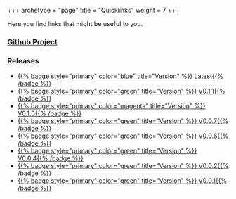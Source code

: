 +++
archetype = "page"
title = "Quicklinks"
weight = 7
+++

Here you find links that might be useful to you. 

### [Github Project](https://github.com/Marek128b/HAM-Radio-transceiver-DA)

### Releases
- [{{% badge style="primary" color="blue" title="Version" %}} Latest{{% /badge %}}](https://github.com/Marek128b/HAM-Radio-transceiver-DA/releases/latest)
- [{{% badge style="primary" color="green" title="Version" %}} V0.1.1{{% /badge %}}](https://github.com/Marek128b/HAM-Radio-transceiver-DA/releases/tag/v0.1.1)
- [{{% badge style="primary" color="magenta" title="Version" %}} V0.1.0{{% /badge %}}](https://github.com/Marek128b/HAM-Radio-transceiver-DA/releases/tag/v0.1.0)
- [{{% badge style="primary" color="green" title="Version" %}} V0.0.7{{% /badge %}}](https://github.com/Marek128b/HAM-Radio-transceiver-DA/releases/tag/v0.0.7)
- [{{% badge style="primary" color="green" title="Version" %}} V0.0.6{{% /badge %}}](https://github.com/Marek128b/HAM-Radio-transceiver-DA/releases/tag/v0.0.6)
- [{{% badge style="primary" color="green" title="Version" %}} V0.0.4{{% /badge %}}](https://github.com/Marek128b/HAM-Radio-transceiver-DA/releases/tag/v0.0.4)
- [{{% badge style="primary" color="green" title="Version" %}} V0.0.2{{% /badge %}}](https://github.com/Marek128b/HAM-Radio-transceiver-DA/releases/tag/v0.0.2)
- [{{% badge style="primary" color="green" title="Version" %}} V0.0.1{{% /badge %}}](https://github.com/Marek128b/HAM-Radio-transceiver-DA/releases/tag/v0.0.1)